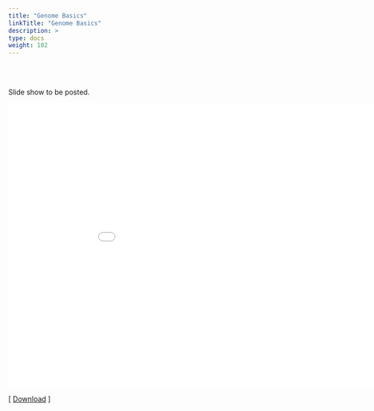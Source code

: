 ```yaml
---
title: "Genome Basics"
linkTitle: "Genome Basics"
description: >
type: docs
weight: 102
---
```


<br></br>

Slide show to be posted.
<iframe src="<iframe src="https://docs.google.com/presentation/d/e/2PACX-1vS_yOPVLEyKK4haMnGg7kbIjn4UQe35JUcdtcTYmcIrMXY5Fo1rquqPVcG5j-y6FLI8OFb6h-7xY9DW/embed?start=false&loop=false&delayms=60000" frameborder="0" width="960" height="569" allowfullscreen="true" mozallowfullscreen="true" webkitallowfullscreen="true"></iframe>

[ [Download](https://docs.google.com/presentation/d/15sAEOMzYGkdjHweuC55iFZ7SH-pmT9ZGwoaQA3MOHFM/edit?usp=sharing) ]




